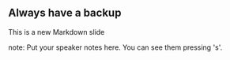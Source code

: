##  Always have a backup

This is a new Markdown slide

note:
    Put your speaker notes here.
    You can see them pressing 's'.
